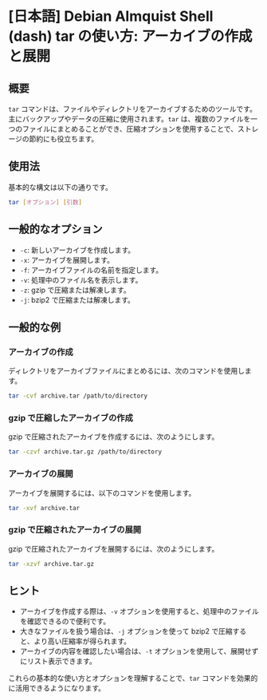 # [日本語] Debian Almquist Shell (dash) tar の使い方: アーカイブの作成と展開

## 概要
`tar` コマンドは、ファイルやディレクトリをアーカイブするためのツールです。主にバックアップやデータの圧縮に使用されます。`tar` は、複数のファイルを一つのファイルにまとめることができ、圧縮オプションを使用することで、ストレージの節約にも役立ちます。

## 使用法
基本的な構文は以下の通りです。

```bash
tar [オプション] [引数]
```

## 一般的なオプション
- `-c`: 新しいアーカイブを作成します。
- `-x`: アーカイブを展開します。
- `-f`: アーカイブファイルの名前を指定します。
- `-v`: 処理中のファイル名を表示します。
- `-z`: gzip で圧縮または解凍します。
- `-j`: bzip2 で圧縮または解凍します。

## 一般的な例
### アーカイブの作成
ディレクトリをアーカイブファイルにまとめるには、次のコマンドを使用します。

```bash
tar -cvf archive.tar /path/to/directory
```

### gzip で圧縮したアーカイブの作成
gzip で圧縮されたアーカイブを作成するには、次のようにします。

```bash
tar -czvf archive.tar.gz /path/to/directory
```

### アーカイブの展開
アーカイブを展開するには、以下のコマンドを使用します。

```bash
tar -xvf archive.tar
```

### gzip で圧縮されたアーカイブの展開
gzip で圧縮されたアーカイブを展開するには、次のようにします。

```bash
tar -xzvf archive.tar.gz
```

## ヒント
- アーカイブを作成する際は、`-v` オプションを使用すると、処理中のファイルを確認できるので便利です。
- 大きなファイルを扱う場合は、`-j` オプションを使って bzip2 で圧縮すると、より高い圧縮率が得られます。
- アーカイブの内容を確認したい場合は、`-t` オプションを使用して、展開せずにリスト表示できます。

これらの基本的な使い方とオプションを理解することで、`tar` コマンドを効果的に活用できるようになります。